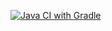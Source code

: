[![Java CI with Gradle](https://github.com/EgorKustov/rest/actions/workflows/gradle.yml/badge.svg)](https://github.com/EgorKustov/rest/actions/workflows/gradle.yml)